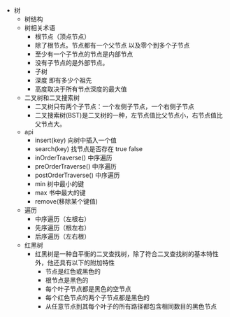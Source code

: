 + 树
  + 树结构
  + 树相关术语
    + 根节点（顶点节点）
    + 除了根节点。节点都有一个父节点 以及零个到多个子节点
    + 至少有一个子节点的节点是内部节点
    + 没有子节点的是外部节点。
    + 子树
    + 深度 即有多少个祖先
    + 高度取决于所有节点深度的最大值
  + 二叉树和二叉搜索树
    + 二叉树只有两个子节点：一个左侧子节点，一个右侧子节点
    + 二叉搜索树(BST)是二叉树的一种，左节点值比父节点小，右节点值比父节点大。
  + api
    + insert(key) 向树中插入一个值
    + search(key) 找节点是否存在 true false
    + inOrderTraverse() 中序遍历
    + preOrderTraverse() 中序遍历
    + postOrderTraverse() 中序遍历
    + min 树中最小的键
    + max 书中最大的键
    + remove(移除某个键值)
  + 遍历
    + 中序遍历（左根右）
    + 先序遍历（根左右）
    + 后序遍历（左右根）
  + 红黑树
    + 红黑树是一种自平衡的二叉查找树，除了符合二叉查找树的基本特性外，他还具有以下的附加特性
      + 节点是红色或黑色的
      + 根节点是黑色的
      + 每个叶子节点都是黑色的空节点
      + 每个红色节点的两个子节点都是黑色的
      + 从任意节点到其每个叶子的所有路径都包含相同数目的黑色节点